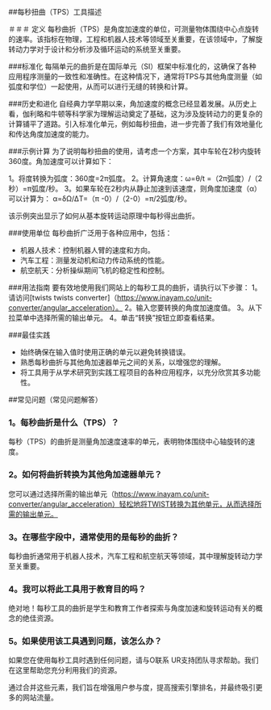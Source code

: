 ##每秒扭曲（TPS）工具描述

＃＃＃ 定义
每秒曲折（TPS）是角度加速度的单位，可测量物体围绕中心点旋转的速率。该指标在物理，工程和机器人技术等领域至关重要，在该领域中，了解旋转动力学对于设计和分析涉及循环运动的系统至关重要。

###标准化
每隔单元的曲折是在国际单元（SI）框架中标准化的，这确保了各种应用程序测量的一致性和准确性。在这种情况下，通常将TPS与其他角度测量（如弧度和学位）一起使用，从而可以进行无缝的转换和计算。

###历史和进化
自经典力学早期以来，角加速度的概念已经显着发展。从历史上看，伽利略和牛顿等科学家为理解运动奠定了基础，这为涉及旋转动力的更复杂的计算铺平了道路。引入标准化单元，例如每秒扭曲，进一步完善了我们有效地量化和传达角度加速度的能力。

###示例计算
为了说明每秒扭曲的使用，请考虑一个方案，其中车轮在2秒内旋转360度。角加速度可以计算如下：

1。将度转换为弧度：360度=2π弧度。
2。计算角速度：ω=θ/t =（2π弧度）/（2秒）=π弧度/秒。
3。如果车轮在2秒内从静止加速到该速度，则角度加速度（α）可以计算为：
α=δΩ/ΔT=（π -0）/（2-0）=π/2弧度/秒。

该示例突出显示了如何从基本旋转运动原理中每秒得出曲折。

###使用单位
每秒曲折广泛用于各种应用中，包括：
- 机器人技术：控制机器人臂的速度和方向。
- 汽车工程：测量发动机和动力传动系统的性能。
- 航空航天：分析操纵期间飞机的稳定性和控制。

###用法指南
要有效地使用我们网站上的每秒工具的曲折，请执行以下步骤：
1。请访问[twists twists converter]（https://www.inayam.co/unit-converter/angular_acceleration）。
2。输入您要转换的角度加速度值。
3。从下拉菜单中选择所需的输出单元。
4。单击“转换”按钮立即查看结果。

###最佳实践
- 始终确保在输入值时使用正确的单元以避免转换错误。
- 熟悉每秒曲折与其他角加速器单元之间的关系，以增强您的理解。
- 将工具用于从学术研究到实践工程项目的各种应用程序，以充分欣赏其多功能性。

##常见问题（常见问题解答）

### 1。每秒曲折是什么（TPS）？
每秒（TPS）的曲折是测量角加速度速率的单元，表明物体围绕中心轴旋转的速度。

### 2。如何将曲折转换为其他角加速器单元？
您可以通过选择所需的输出单元（https://www.inayam.co/unit-converter/angular_acceleration）轻松地将TWIST转换为其他单元，从而选择所需的输出单元。

### 3。在哪些字段中，通常使用的是每秒的曲折？
每秒曲折通常用于机器人技术，汽车工程和航空航天等领域，其中理解旋转动力学至关重要。

### 4。我可以将此工具用于教育目的吗？
绝对地！每秒工具的曲折是学生和教育工作者探索与角度加速和旋转运动有关的概念的绝佳资源。

### 5。如果使用该工具遇到问题，该怎么办？
如果您在使用每秒工具时遇到任何问题，请与O联系 UR支持团队寻求帮助。我们在这里帮助您充分利用我们的资源。

通过合并这些元素，我们旨在增强用户参与度，提高搜索引擎排名，并最终吸引更多的网站流量。